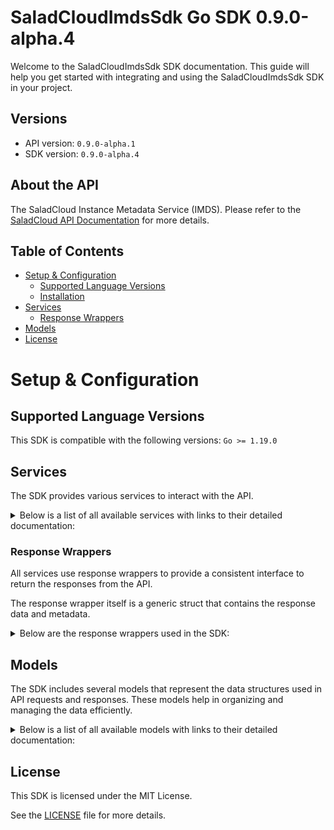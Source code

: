 # SaladCloudImdsSdk Go SDK 0.9.0-alpha.4

Welcome to the SaladCloudImdsSdk SDK documentation. This guide will help you get started with integrating and using the SaladCloudImdsSdk SDK in your project.

## Versions

- API version: `0.9.0-alpha.1`
- SDK version: `0.9.0-alpha.4`

## About the API

The SaladCloud Instance Metadata Service (IMDS). Please refer to the [SaladCloud API Documentation](https://docs.salad.com/api-reference) for more details.

## Table of Contents

- [Setup & Configuration](#setup--configuration)
  - [Supported Language Versions](#supported-language-versions)
  - [Installation](#installation)
- [Services](#services)
  - [Response Wrappers](#response-wrappers)
- [Models](#models)
- [License](#license)

# Setup & Configuration

## Supported Language Versions

This SDK is compatible with the following versions: `Go >= 1.19.0`

## Services

The SDK provides various services to interact with the API.

<details> 
<summary>Below is a list of all available services with links to their detailed documentation:</summary>

| Name                                                          |
| :------------------------------------------------------------ |
| [MetadataService](documentation/services/metadata_service.md) |

</details>

### Response Wrappers

All services use response wrappers to provide a consistent interface to return the responses from the API.

The response wrapper itself is a generic struct that contains the response data and metadata.

<details>
<summary>Below are the response wrappers used in the SDK:</summary>

#### `SaladCloudImdsSdkResponse[T]`

This response wrapper is used to return the response data from the API. It contains the following fields:

| Name     | Type                                | Description                                 |
| :------- | :---------------------------------- | :------------------------------------------ |
| Data     | `T`                                 | The body of the API response                |
| Metadata | `SaladCloudImdsSdkResponseMetadata` | Status code and headers returned by the API |

#### `SaladCloudImdsSdkError`

This response wrapper is used to return an error. It contains the following fields:

| Name     | Type                                | Description                                 |
| :------- | :---------------------------------- | :------------------------------------------ |
| Err      | `error`                             | The error that occurred                     |
| Body     | `T`                                 | The body of the API response                |
| Metadata | `SaladCloudImdsSdkResponseMetadata` | Status code and headers returned by the API |

#### `SaladCloudImdsSdkResponseMetadata`

This struct is shared by both response wrappers and contains the following fields:

| Name       | Type                | Description                                      |
| :--------- | :------------------ | :----------------------------------------------- |
| Headers    | `map[string]string` | A map containing the headers returned by the API |
| StatusCode | `int`               | The status code returned by the API              |

</details>

## Models

The SDK includes several models that represent the data structures used in API requests and responses. These models help in organizing and managing the data efficiently.

<details> 
<summary>Below is a list of all available models with links to their detailed documentation:</summary>

| Name                                                                | Description                                              |
| :------------------------------------------------------------------ | :------------------------------------------------------- |
| [ReallocateContainer](documentation/models/reallocate_container.md) | Represents a request to reallocate a container.          |
| [ContainerStatus](documentation/models/container_status.md)         | Represents the health statuses of the running container. |
| [ContainerToken](documentation/models/container_token.md)           | Represents the identity token of the running container.  |

</details>

## License

This SDK is licensed under the MIT License.

See the [LICENSE](LICENSE) file for more details.
